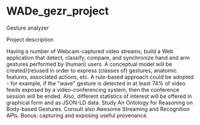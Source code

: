 # WADe_gezr_project
Gesture analyzer

Project description

Having a number of Webcam-captured video streams, build a Web application that detect, classify, compare, and synchronize hand and arm gestures performed by (human) users.
A conceptual model will be created/(re)used in order to express (classes of) gestures, anatomic features, associated actions, etc.
A rule-based approach could be adopted – for example, if the "wave" gesture is detected in at least 74% of video feeds exposed by a video-conferencing system, then the conference session will be ended.
Also, different statistics of interest will be offered in graphical form and as JSON-LD data.
Study An Ontology for Reasoning on Body-based Gestures.
Consult also Awesome Streaming and Recognition APIs.
Bonus: capturing and exposing useful provenance.
